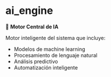 # ai_engine

🧠 **Motor Central de IA**

Motor inteligente del sistema que incluye:
- Modelos de machine learning
- Procesamiento de lenguaje natural
- Análisis predictivo
- Automatización inteligente